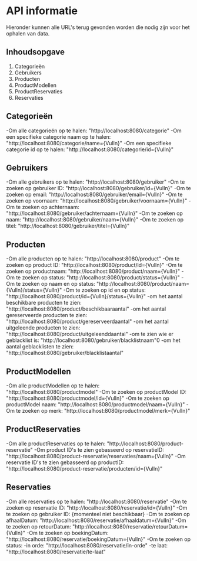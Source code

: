 # API informatie

Hieronder kunnen alle URL's terug gevonden worden die nodig zijn voor het ophalen van data.

## Inhoudsopgave

1. Categorieën
2. Gebruikers
3. Producten
4. ProductModellen
5. ProductReservaties
6. Reservaties

## Categorieën

-Om alle categorieën op te halen: "http://localhost:8080/categorie"
-Om een specifieke categorie naam op te halen: "http://localhost:8080/categorie/name={VulIn}"
-Om een specifieke categorie id op te halen: "http://localhost:8080/categorie/id={VulIn}"

## Gebruikers

-Om alle gebruikers op te halen: "http://localhost:8080/gebruiker"
-Om te zoeken op gebruiker ID: "http://localhost:8080/gebruiker/id={VulIn}"
-Om te zoeken op email: "http://localhost:8080/gebruiker/email={VulIn}"
-Om te zoeken op voornaam: "http://localhost:8080/gebruiker/voornaam={VulIn}"
-Om te zoeken op achternaam: "http://localhost:8080/gebruiker/achternaam={VulIn}"
-Om te zoeken op naam: "http://localhost:8080/gebruiker/naam={VulIn}"
-Om te zoeken op titel: "http://localhost:8080/gebruiker/titel={VulIn}"

## Producten

-Om alle producten op te halen: "http://localhost:8080/product"
-Om te zoeken op product ID: "http://localhost:8080/product/id={VulIn}"
-Om te zoeken op productnaam: "http://localhost:8080/product/naam={VulIn}"
-Om te zoeken op status: "http://localhost:8080/product/status={VulIn}"
-Om te zoeken op naam en op status: "http://localhost:8080/product/naam={VulIn}/status={VulIn}"
-Om te zoeken op id en op status: "http://localhost:8080/product/id={VulIn}/status={VulIn}"
-om het aantal beschikbare producten te zien: "http://localhost:8080/product/beschikbaaraantal"
-om het aantal gereserveerde producten te zien: "http://localhost:8080/product/gereserveerdaantal"
-om het aantal uitgeleende producten te zien: "http://localhost:8080/product/uitgeleenddaantal"
-om te zien wie er geblacklist is: "http://localhost:8080/gebruiker/blacklistnaam"0
-om het aantal geblacklisten te zien: "http://localhost:8080/gebruiker/blacklistaantal"

## ProductModellen

-Om alle productModellen op te halen: "http://localhost:8080/productmodel"
-Om te zoeken op productModel ID: "http://localhost:8080/productmodel/id={VulIn}"
-Om te zoeken op productModel naam: "http://localhost:8080/productmodel/naam={VulIn}"
-Om te zoeken op merk: "http://localhost:8080/productmodel/merk={VulIn}"

## ProductReservaties

-Om alle productReservaties op te halen: "http://localhost:8080/product-reservatie"
-Om product ID's te zien gebasseerd op reservatieID: "http://localhost:8080/product-reservatie/reservaties/naam={VulIn}"
-Om reservatie ID's te zien gebasseerd op productID: "http://localhost:8080/product-reservatie/producten/id={VulIn}"

## Reservaties

-Om alle reservaties op te halen: "http://localhost:8080/reservatie"
-Om te zoeken op reservatie ID: "http://localhost:8080/reservatie/id={VulIn}"
-Om te zoeken op gebruiker ID: {momenteel niet beschikbaar}
-Om te zoeken op afhaalDatum: "http://localhost:8080/reservatie/afhaaldatum={VulIn}"
-Om te zoeken op retourDatum: "http://localhost:8080/reservatie/retourDatum={VulIn}"
-Om te zoeken op boekingDatum: "http://localhost:8080/reservatie/boekingDatum={VulIn}"
-Om te zoeken op status:
    -in orde: "http://localhost:8080/reservatie/in-orde"
    -te laat: "http://localhost:8080/reservatie/te-laat"
